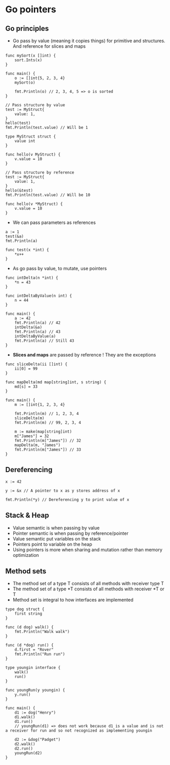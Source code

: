 # Go pointers

## Go principles
* Go pass by value (meaning it copies things) for primitive and structures. And reference for slices and maps
```
func mySort(x []int) {
	sort.Ints(x)
}

func main() {
	o := []int{5, 2, 3, 4}
	mySort(o)

	fmt.Println(o) // 2, 3, 4, 5 => o is sorted
}

// Pass structure by value
test := MyStruct{
	value: 1,
}
hello(test)
fmt.Println(test.value) // Will be 1

type MyStruct struct {
	value int
}

func hello(v MyStruct) {
	v.value = 10
}

// Pass structure by reference
test := MyStruct{
	value: 1,
}
hello(&test)
fmt.Println(test.value) // Will be 10

func hello(v *MyStruct) {
	v.value = 10
}
```
* We can pass parameters as references
```
a := 1
test(&a)
fmt.Println(a)

func test(x *int) {
	*x++
}
```
* As go pass by value, to mutate, use pointers
```
func intDelta(n *int) {
    *n = 43
}

func intDeltaByValue(n int) {
    n = 44
}

func main() {
    a := 42
    fmt.Println(a) // 42
    intDelta(&a)
    fmt.Println(a) // 43
    intDeltaByValue(a)
    fmt.Println(a) // Still 43
}
```
* <b>Slices and maps</b> are passed by reference ! They are the exceptions
```
func sliceDelta(ii []int) {
    ii[0] = 99
}

func mapDelta(md map[string]int, s string) {
    md[s] = 33
}

func main() {
    m := []int{1, 2, 3, 4}

    fmt.Println(m) // 1, 2, 3, 4
    sliceDelta(m)
    fmt.Println(m) // 99, 2, 3, 4

    m := make(map[string]int)
    m["James"] = 32
    fmt.Println(m["James"]) // 32
    mapDelta(m, "James")
    fmt.Println(m["James"]) // 33
}
```

## Dereferencing
```
x := 42

y := &x // A pointer to x as y stores address of x

fmt.Println(*y) // Dereferencing y to print value of x
```

## Stack & Heap
* Value semantic is when passing by value
* Pointer semantic is when passing by reference/pointer
* Value semantic put variables on the stack
* Pointers point to variable on the heap
* Using pointers is more when sharing and mutation rather than memory optimization

## Method sets
* The method set of a type T consists of all methods with receiver type T
* The method set of a type *T consists of all methods with receiver *T or T
* Method set is integral to how interfaces are implemented
```
type dog struct {
    first string
}

func (d dog) walk() {
    fmt.Println("Walk walk")
}

func (d *dog) run() {
    d.first = "Rover"
    fmt.Println("Run run")
}

type youngin interface {
    walk()
    run()
}

func youngRun(y youngin) {
    y.run()
}

func main() {
    d1 := dog("Henry")
    d1.walk()
    d1.run()
    // youngRun(d1) => does not work because d1 is a value and is not a receiver for run and so not recognized as implementing youngin

    d2 := &dog("Padget")
    d2.walk()
    d2.run()
    youngRun(d2)
}
```